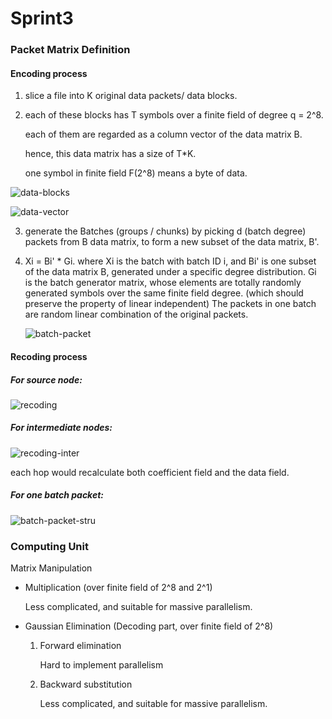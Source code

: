 # Sprint3



### Packet Matrix Definition

#### Encoding process

1. slice a file into K original data packets/ data blocks.

2. each of these blocks has T symbols over a finite field of degree q = 2^8. 

   each of them are regarded as a column vector of the data matrix B. 

   hence, this data matrix has a size of T*K.

   one symbol in finite field F(2^8) means a byte of data. 


![data-blocks](https://github.com/blairtyx/EC601/blob/master/team_project/Sprint-reports/img/s3-data-blocks.png)

![data-vector](https://github.com/blairtyx/EC601/blob/master/team_project/Sprint-reports/img/s3-data-vector.png)

 3. generate the Batches (groups / chunks) by picking d (batch degree) packets from B data matrix, to form a new subset of the data matrix, B'. 

 4. Xi = Bi' * Gi. where Xi is the batch with batch ID i, and Bi' is one subset of the data matrix B, generated under a specific degree distribution. Gi is the batch generator matrix, whose elements are totally randomly generated symbols over the same finite field degree. (which should preserve the property of linear independent) The packets in one batch are random linear combination of the original packets.

    ![batch-packet](https://github.com/blairtyx/EC601/blob/master/team_project/Sprint-reports/img/s3-batch-packet.png)



#### Recoding process

##### For source node:

![recoding](https://github.com/blairtyx/EC601/blob/master/team_project/Sprint-reports/img/s3-recoding.png)



##### For intermediate nodes:

![recoding-inter](https://github.com/blairtyx/EC601/blob/master/team_project/Sprint-reports/img/s3-recoding-inter.png)

each hop would recalculate both coefficient field and the data field. 

##### For one batch packet:

![batch-packet-stru](https://github.com/blairtyx/EC601/blob/master/team_project/Sprint-reports/img/s3-batch-packet-stru.png)





### Computing Unit

Matrix Manipulation

- Multiplication (over finite field of 2^8 and 2^1)

  Less complicated, and suitable for massive parallelism. 

- Gaussian Elimination (Decoding part, over finite field of 2^8)

  1. Forward elimination

     Hard to implement parallelism

  2. Backward substitution

     Less complicated, and suitable for massive parallelism. 

